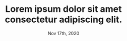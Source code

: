 ---
layout: "page"
title: Lorem ipsum dolor sit amet consectetur adipiscing elit. 
genre: Drum & Bass
date: Nov 17th, 2020
week_day: Wednesday
time: 9:00PM
location: Sofia, BG
club: The Laboratory
---